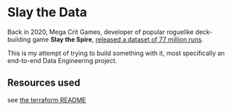 # Slay the Data

Back in 2020, Mega Crit Games, developer of popular roguelike deck-building game **Slay the Spire**, [released a dataset of 77 million runs](https://www.reddit.com/r/slaythespire/comments/jt5y1w/77_million_runs_an_sts_metrics_dump/).

This is my attempt of trying to build something with it, most specifically an end-to-end Data Engineering project.

## Resources used

see [the terraform README](terraform.README.MD)
